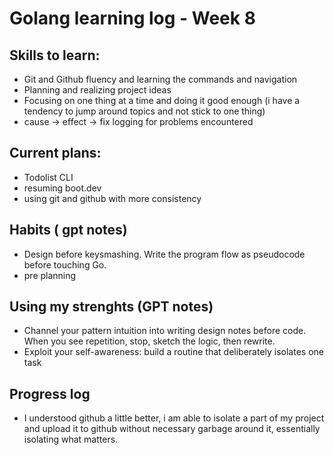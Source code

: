 # Golang learning log - Week 8
## Skills to learn:
- Git and Github fluency and learning the commands and navigation
- Planning and realizing project ideas
- Focusing on one thing at a time and doing it good enough (i have a tendency to jump around topics and not stick to one thing)
- cause -> effect -> fix logging for problems encountered
## Current plans: 
- Todolist CLI
- resuming boot.dev
- using git and github with more consistency
## Habits ( gpt notes)
- Design before keysmashing. Write the program flow as pseudocode before touching Go.
- pre planning
## Using my strenghts (GPT notes)
- Channel your pattern intuition into writing design notes before code. When you see repetition, stop, sketch the logic, then rewrite.
- Exploit your self-awareness: build a routine that deliberately isolates one task 
## Progress log
- I understood github a little better, i am able to isolate a part of my project and upload it to github without necessary garbage around it, essentially isolating what matters.